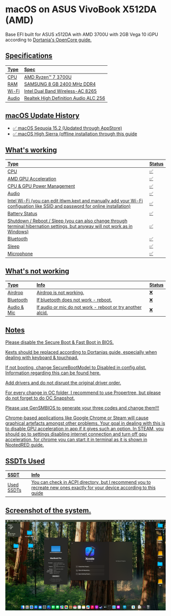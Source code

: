 # macOS on ASUS VivoBook X512DA (AMD)

Base EFI built for ASUS x512DA with AMD 3700U with 2GB Vega 10 iGPU according to <a href = https://dortania.github.io/OpenCore-Install-Guide/> Dortania's OpenCore guide. 

## Specifications

Type | Spec
:---------|:---------
CPU              | AMD Ryzen™ 7 3700U
RAM           | SAMSUNG 8 GB 2400 MHz DDR4
Wi-Fi             | Intel Dual Band Wireless-AC 8265
Audio       | Realtek High Definition Audio ALC 256

## macOS Update History
- ✅ macOS Sequoia 15.2 (Updated through AppStore)
- ✅ macOS High Sierra (offline installation through this <a href = https://www.reddit.com/r/hackintosh/comments/jrrhox/how_to_make_a_full_offline_installer_for_macos_on/ > guide

## What's working

Type | Status
:---------|:----------
CPU | ✅
AMD GPU Acceleration | ✅
CPU & GPU Power Management | ✅
Audio | ✅
Intel Wi-Fi (you can edit itlwm.kext and manually add your Wi-Fi configuation like SSID and password for online installation) | ✅
Battery Status | ✅
Shutdown / Reboot / Sleep (you can also change through terminal hibernation settings, but anyway will not work as in Windows) | ✅
Bluetooth | ✅
Sleep | ✅
Microphone | ✅
## What's not working 

Type | Info | Status
:---------|:---------|:----------
Airdrop | Airdrop is not working.|❌
Bluetooth | If bluetooth does not work - reboot.|❌
Audio & Mic | If audio or mic do not work - reboot or try another alcid.|❌


## Notes
Please disable the Secure Boot & Fast Boot in BIOS.

Kexts should be replaced according to Dortanias guide, especially when dealing with keyboard & touchpad.

If not booting, change SecureBootModel to Disabled in config.plist. Information regarding this can be found <a href = https://dortania.github.io/OpenCore-Post-Install/universal/security/applesecureboot.html#securebootmodel>here.

Add drivers and do not disrupt the original driver order.

For every change in OC folder, I recommend to use <a href = https://github.com/corpnewt/ProperTree> Propertree, but please do not forget to do OC Snapshot.

Please use GenSMBIOS to generate your three codes and change them!!!

Chrome-based applications like Google Chrome or Steam will cause graphical artefacts amongst other problems. Your goal in dealing with this is to disable GPU acceleration in app if it gives such an option. In STEAM, you should go to settings disabling internet connection and turn off gpu acceleration, for chrome you can start it in terminal as it is shown in <a href = https://chefkissinc.github.io/applehax/nootedred/>NootedRED guide. 


## SSDTs Used
  
SSDT | Info
:---------|:---------
Used SSDTs | You can check in ACPI directory, but I recommend you to recreate new ones exactly for your device according to <a href = https://chefkissinc.github.io/guides/hackintosh/gathering-files/acpi/> this guide 

## Screenshot of the system.

<img src = "macos152.png">
